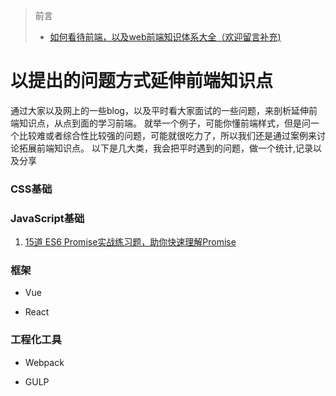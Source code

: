 > 前言
>
> * [如何看待前端，以及web前端知识体系大全（欢迎留言补充)](https://github.com/icshan/jjkester.github.io/blob/master/bolg1.md)


# 以提出的问题方式延伸前端知识点

通过大家以及网上的一些blog，以及平时看大家面试的一些问题，来剖析延伸前端知识点，从点到面的学习前端。
就举一个例子，可能你懂前端样式，但是问一个比较难或者综合性比较强的问题，可能就很吃力了，所以我们还是通过案例来讨论拓展前端知识点。
以下是几大类，我会把平时遇到的问题，做一个统计,记录以及分享


### CSS基础


### JavaScript基础

1. [15道 ES6 Promise实战练习题，助你快速理解Promise](https://mp.weixin.qq.com/s/rslrMX_IPzB8RMjTh05nbw)

### 框架

  - Vue

  - React

### 工程化工具

  - Webpack

  - GULP